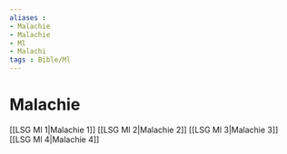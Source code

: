 ```yaml
---
aliases : 
- Malachie
- Malachie
- Ml
- Malachi
tags : Bible/Ml
---
```


# Malachie

[[LSG Ml 1|Malachie 1]]
[[LSG Ml 2|Malachie 2]]
[[LSG Ml 3|Malachie 3]]
[[LSG Ml 4|Malachie 4]]
